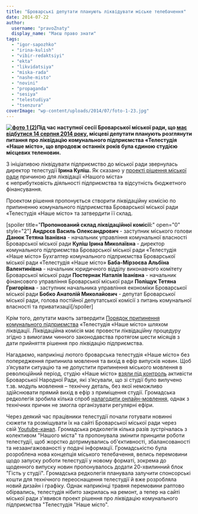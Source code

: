 ```yaml
---
title: "Броварські депутати планують ліквідувати міське телебачення"
date: 2014-07-22
author: 
  username: "pravoZnaty"
  display_name: "Маєш право знати"
tags: 
  - "igor-sapozhko"
  - "irina-kulish"
  - "vibir-redaktsiyi"
  - "ekta"
  - "likvidatsiya"
  - "miska-rada"
  - "nashe-misto"
  - "novini"
  - "propaganda"
  - "sesiya"
  - "telestudiya"
  - "tsenzura"
coverImage: "wp-content/uploads/2014/07/foto-1-23.jpg"
---
```


**[![фото 1 (2)](https://mpz.brovary.org/wp-content/uploads/2014/07/foto-1-23.jpg)](https://mpz.brovary.org/wp-content/uploads/2014/07/foto-1-23.jpg)Під час наступної сесії Броварської міської ради, що [має відбутися 14 серпня 2014 року,](http://brovary-rada.gov.ua/rozporyadzhennya-m%D1%96skogo-golovi-%E2%84%96-133-od-v%D1%96d-10072014) місцеві депутати планують розглянути питання про ліквідацію комунального підприємства «Телестудія «Наше місто», що впродовж останніх років була єдиною студією місцевих теленовин.**

З ініціативою ліквідувати підприємство до міської ради звернулась директор телестудії **Ірина Куліш.** Як сказано у [проекті рішення міської ради](http://brovary-rada.gov.ua/proekt-r%D1%96shennya-m%D1%96sko%D1%97-radi-375) причиною для ліквідації «Нашого міста» є неприбутковість діяльності підприємства та відсутність бюджетного фінансування.

Проектом рішення пропонується створити ліквідаційну комісію по припиненню комунального підприємства Броварської міської ради «Телестудія «Наше місто» та затвердити її склад.

\[spoiler title="**Пропонований склад ліквідаційної комісії:**" open="0" style="2"\] **Андрєєв Василь Олександрович** - заступник міського голови **Данюк Тетяна Іванівна** - начальник управління комунальної власності Броварської міської ради **Куліш Ірина Миколаївна** - директор комунального підприємства Броварської міської ради «Телестудія «Наше місто» Бухгалтер комунального підприємства Броварської міської ради «Телестудія «Наше місто» **Баба-Мірзоєва Альбіна Валентинівна** - начальник юридичного відділу виконавчого комітету Броварської міської ради **Постернак Наталія Іванівна** - начальник фінансового управління Броварської міської ради **Поліщук Тетяна Григорівна** - заступник начальника управління економіки Броварської міської ради **Бобко Анатолій Миколайович** - депутат Броварської міської ради, голова постійної депутатської комісії з питань комунальної власності та приватизації\[/spoiler\]

Крім того, депутати мають затвердити [Порядок припинення комунального підприємства](https://onedrive.live.com/redir?resid=72571393D4771099!1936&authkey=!AEJWlkdJkTyXf1o&ithint=file%2c.doc) «Телестудія «Наше місто» шляхом ліквідації. Ліквідаційна комісія має провести ліквідаційну процедуру згідно з вимогами чинного законодавства протягом шести місяців з дати прийняття рішення про ліквідацію підприємства.

Нагадаємо, наприкінці лютого броварська телестудія «Наше місто» без попередження припинила мовлення та вихід в ефір випусків новин. Щоб з’ясувати ситуацію та не допустити припинення міського мовлення в революційний період, студію «Наше місто» [взяли під контроль](https://mpz.brovary.org/brovarchani-perezavantazhili-miske-telebachennya/) активісти Броварської Народної Ради, які з’ясували, що зі студії було вилучено т.зв. модуль мовлення – технічну деталь, без якої неможливо здійснювати прямий вихід в ефір з приміщення студії. Громадська редколегія зробила кілька спроб [налагодити онлайн-мовлення](http://www.ustream.tv/channel/brovary-tv), однак з технічних причин не змогла організувати регулярні ефіри.

Через деякий час працівники телестудії почали готувати новинні сюжети та розміщувати їх на сайті Броварської міської ради через свій [Youtube-канал](https://www.youtube.com/user/brovaryrada). Громадська редколегія кілька разів зустрічалась з колективом "Нашого міста" та пропонувала змінити принципи роботи телестудії, щоб жорстко дотримувались об'єктивності, збалансованості та незаангажованості у подачі інформації. Громадськістю була розроблена нова концепція міського телебачення, велись перемовини щодо запуску роботи телестудії у новому форматі, зокрема до щоденного випуску новин пропонувалось додати 20-хвилинний блок "Гість у студії". Громадська редколегія планувала залучити спонсорські кошти для технічного переоснащення телестудії й вже розробляла новий дизайн і графіку. Однак наприкінці травня перемовини раптово обірвались, телестудія нібито закрилась на ремонт, а тепер на сайті міської ради з'явився проект рішення про ліквідацію комунального підприємства "Телестудія "Наше місто".
